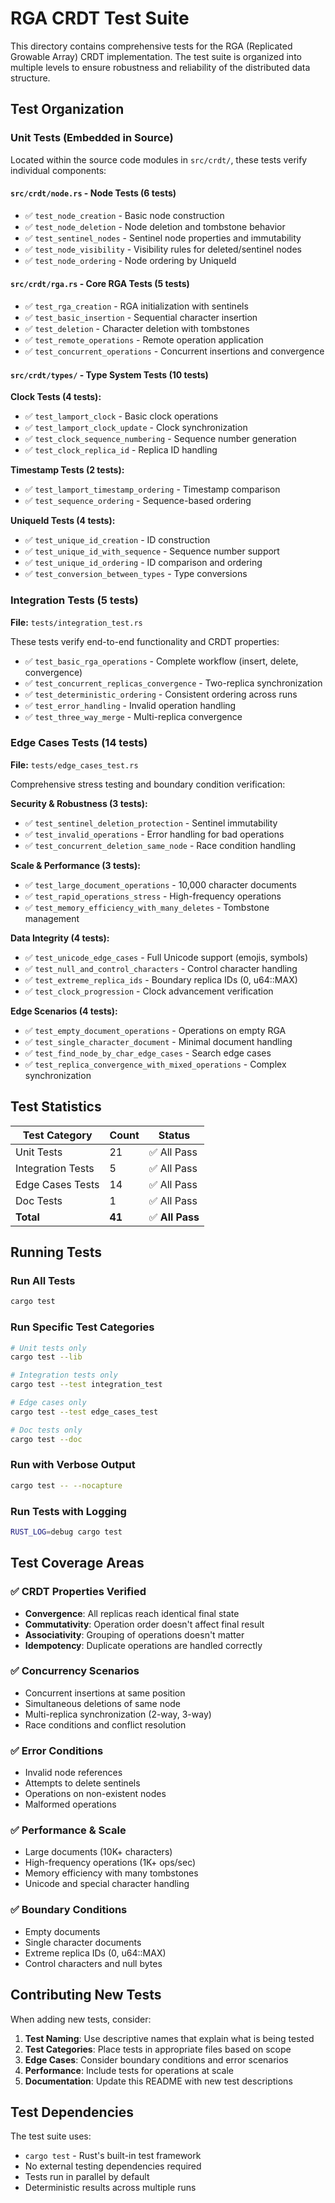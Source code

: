 # RGA CRDT Test Suite

This directory contains comprehensive tests for the RGA (Replicated Growable Array) CRDT implementation. The test suite is organized into multiple levels to ensure robustness and reliability of the distributed data structure.

## Test Organization

### Unit Tests (Embedded in Source)
Located within the source code modules in `src/crdt/`, these tests verify individual components:

#### `src/crdt/node.rs` - Node Tests (6 tests)
- ✅ `test_node_creation` - Basic node construction
- ✅ `test_node_deletion` - Node deletion and tombstone behavior
- ✅ `test_sentinel_nodes` - Sentinel node properties and immutability
- ✅ `test_node_visibility` - Visibility rules for deleted/sentinel nodes
- ✅ `test_node_ordering` - Node ordering by UniqueId

#### `src/crdt/rga.rs` - Core RGA Tests (5 tests)
- ✅ `test_rga_creation` - RGA initialization with sentinels
- ✅ `test_basic_insertion` - Sequential character insertion
- ✅ `test_deletion` - Character deletion with tombstones
- ✅ `test_remote_operations` - Remote operation application
- ✅ `test_concurrent_operations` - Concurrent insertions and convergence

#### `src/crdt/types/` - Type System Tests (10 tests)
**Clock Tests (4 tests):**
- ✅ `test_lamport_clock` - Basic clock operations
- ✅ `test_lamport_clock_update` - Clock synchronization
- ✅ `test_clock_sequence_numbering` - Sequence number generation
- ✅ `test_clock_replica_id` - Replica ID handling

**Timestamp Tests (2 tests):**
- ✅ `test_lamport_timestamp_ordering` - Timestamp comparison
- ✅ `test_sequence_ordering` - Sequence-based ordering

**UniqueId Tests (4 tests):**
- ✅ `test_unique_id_creation` - ID construction
- ✅ `test_unique_id_with_sequence` - Sequence number support
- ✅ `test_unique_id_ordering` - ID comparison and ordering
- ✅ `test_conversion_between_types` - Type conversions

### Integration Tests (5 tests)
**File:** `tests/integration_test.rs`

These tests verify end-to-end functionality and CRDT properties:

- ✅ `test_basic_rga_operations` - Complete workflow (insert, delete, convergence)
- ✅ `test_concurrent_replicas_convergence` - Two-replica synchronization
- ✅ `test_deterministic_ordering` - Consistent ordering across runs
- ✅ `test_error_handling` - Invalid operation handling
- ✅ `test_three_way_merge` - Multi-replica convergence

### Edge Cases Tests (14 tests)
**File:** `tests/edge_cases_test.rs`

Comprehensive stress testing and boundary condition verification:

**Security & Robustness (3 tests):**
- ✅ `test_sentinel_deletion_protection` - Sentinel immutability
- ✅ `test_invalid_operations` - Error handling for bad operations
- ✅ `test_concurrent_deletion_same_node` - Race condition handling

**Scale & Performance (3 tests):**
- ✅ `test_large_document_operations` - 10,000 character documents
- ✅ `test_rapid_operations_stress` - High-frequency operations
- ✅ `test_memory_efficiency_with_many_deletes` - Tombstone management

**Data Integrity (4 tests):**
- ✅ `test_unicode_edge_cases` - Full Unicode support (emojis, symbols)
- ✅ `test_null_and_control_characters` - Control character handling
- ✅ `test_extreme_replica_ids` - Boundary replica IDs (0, u64::MAX)
- ✅ `test_clock_progression` - Clock advancement verification

**Edge Scenarios (4 tests):**
- ✅ `test_empty_document_operations` - Operations on empty RGA
- ✅ `test_single_character_document` - Minimal document handling
- ✅ `test_find_node_by_char_edge_cases` - Search edge cases
- ✅ `test_replica_convergence_with_mixed_operations` - Complex synchronization

## Test Statistics

| Test Category | Count | Status |
|---------------|-------|--------|
| Unit Tests | 21 | ✅ All Pass |
| Integration Tests | 5 | ✅ All Pass |
| Edge Cases Tests | 14 | ✅ All Pass |
| Doc Tests | 1 | ✅ All Pass |
| **Total** | **41** | ✅ **All Pass** |

## Running Tests

### Run All Tests
```bash
cargo test
```

### Run Specific Test Categories
```bash
# Unit tests only
cargo test --lib

# Integration tests only
cargo test --test integration_test

# Edge cases only
cargo test --test edge_cases_test

# Doc tests only
cargo test --doc
```

### Run with Verbose Output
```bash
cargo test -- --nocapture
```

### Run Tests with Logging
```bash
RUST_LOG=debug cargo test
```

## Test Coverage Areas

### ✅ CRDT Properties Verified
- **Convergence**: All replicas reach identical final state
- **Commutativity**: Operation order doesn't affect final result  
- **Associativity**: Grouping of operations doesn't matter
- **Idempotency**: Duplicate operations are handled correctly

### ✅ Concurrency Scenarios
- Concurrent insertions at same position
- Simultaneous deletions of same node
- Multi-replica synchronization (2-way, 3-way)
- Race conditions and conflict resolution

### ✅ Error Conditions
- Invalid node references
- Attempts to delete sentinels
- Operations on non-existent nodes
- Malformed operations

### ✅ Performance & Scale
- Large documents (10K+ characters)
- High-frequency operations (1K+ ops/sec)
- Memory efficiency with many tombstones
- Unicode and special character handling

### ✅ Boundary Conditions
- Empty documents
- Single character documents
- Extreme replica IDs (0, u64::MAX)
- Control characters and null bytes

## Contributing New Tests

When adding new tests, consider:

1. **Test Naming**: Use descriptive names that explain what is being tested
2. **Test Categories**: Place tests in appropriate files based on scope
3. **Edge Cases**: Consider boundary conditions and error scenarios  
4. **Performance**: Include tests for operations at scale
5. **Documentation**: Update this README with new test descriptions

## Test Dependencies

The test suite uses:
- `cargo test` - Rust's built-in test framework
- No external testing dependencies required
- Tests run in parallel by default
- Deterministic results across multiple runs
